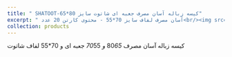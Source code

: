 ```yaml
---
title: " SHATOOT-کیسه زباله آسان مصرف جعبه ای شاتوت سایز 80*65"
excerpt: " آسان مصرف لفاف سایز 70*55 - محتوی کارتن 20 عدد<br/><img src='/images/p6.jpg'>"
collection: products
---
```


کیسه زباله آسان مصرف 80*65  و 70*55  جعبه ای و 70*55 لفاف شاتوت
